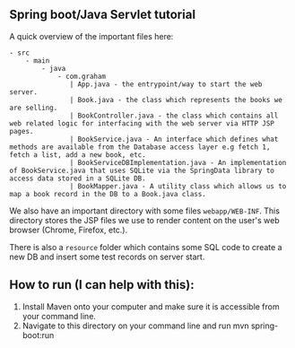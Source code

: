 ## Spring boot/Java Servlet tutorial
A quick overview of the important files here:

```
- src
    - main
        - java
            - com.graham
               | App.java - the entrypoint/way to start the web server.
               | Book.java - the class which represents the books we are selling.
               | BookController.java - the class which contains all web related logic for interfacing with the web server via HTTP JSP pages.
               | BookService.java - An interface which defines what methods are available from the Database access layer e.g fetch 1, fetch a list, add a new book, etc.
               | BookServiceDBImplementation.java - An implementation of BookService.java that uses SQLite via the SpringData library to access data stored in a SQLite DB.
               | BookMapper.java - A utility class which allows us to map a book record in the DB to a Book.java class.
```

We also have an important directory with some files `webapp/WEB-INF`.
This directory stores the JSP files we use to render content on the user's web browser (Chrome, Firefox, etc.).

There is also a `resource` folder which contains some SQL code to create a new DB and insert some test records on server start.

## How to run (I can help with this):
1. Install Maven onto your computer and make sure it is accessible from your command line.
2. Navigate to this directory on your command line and run mvn spring-boot:run